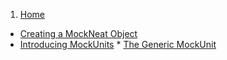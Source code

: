 1. [Home](https://github.com/nomemory/mockneat/wiki)
* [Creating a MockNeat Object](https://github.com/nomemory/mockneat/wiki/Creating--a-MockNeat-object)
* [Introducing MockUnits](https://github.com/nomemory/mockneat/wiki/Introducing-MockUnits)
      * [The Generic MockUnit](https://github.com/nomemory/mockneat/wiki/Introducing-MockUnits#mockunit-t) 
